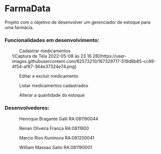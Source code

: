 <h1>FarmaData</h1>
Projeto com o objetivo de desenvolver um gerenciador de estoque para uma farmácia.
<h3>Funcionalidades em desenvolvimento:</h3> 
<ul>
  <ol>Cadastrar medicamentos</ol>
  ![Captura de Tela 2022-05-08 às 23 16 28](https://user-images.githubusercontent.com/62573210/167329717-519d8b85-cc89-4f54-af87-364e37324e74.png)
  <ol>Editar e excluir medicamento</ol>
  <ol>Listar medicamentos cadastrados</ol>
  <ol>Alterar a quantidade do estoque</ol>
</ul>


<h3>Desenvolvedores:</h3>
<ul>
  <ol>Henrique Bragante Galli RA:081190044</ol>
  <ol>Renan Oliveira França RA:0811900</ol>
  <ol>Marcio Rios Kunimura RA:081200041</ol>
  <ol>William Massao Saito RA:081190001</ol>
</ul>  
